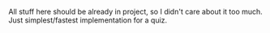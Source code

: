 All stuff here should be already in project, so I didn't care about it too much.
Just simplest/fastest implementation for a quiz.
